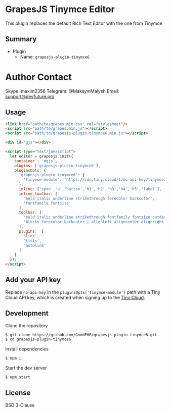 # GrapesJS Tinymce Editor

This plugin replaces the default Rich Text Editor with the one from Tinymce



## Summary

* Plugin
    * Name: `grapesjs-plugin-tinymce6`

# Author Contact
Skype: maxim2356
Telegram: @MaksymMalysh
Email: support@devfuture.pro

## Usage

```html
<link href="path/to/grapes.min.css" rel="stylesheet"/>
<script src="path/to/grapes.min.js"></script>
<script src="path/to/grapesjs-plugin-tinymce6.min.js"></script>

<div id="gjs"></div>

<script type="text/javascript">
  let editor = grapesjs.init({
    container : '#gjs',
    plugins: ['grapesjs-plugin-tinymce6'],
    pluginsOpts: {
      'grapesjs-plugin-tinymce6': {
        'tinymce-module': "https://cdn.tiny.cloud/1/no-api-key/tinymce/6/tinymce.min.js",
      },
      inline: ['span','a','button','h1','h2','h3','h4','h5','label'],
      inline_toolbar: [
        'bold italic underline strikethrough forecolor backcolor',
        'fontfamily fontsize'
      ],
      toolbar: [
        'bold italic underline strikethrough fontfamily fontsize outdent indent',
        'blocks forecolor backcolor | alignleft aligncenter alignright alignfull | numlist bullist'
      ],
      plugins:  [
        'link',
        'lists',
        'autolink'
      ]
    }
  });
</script>
```

## Add your API key

Replace `no-api-key` in the `pluginsOpts['tinymce-module']` path with a Tiny Cloud API key, 
which is created when signing up to the [Tiny Cloud](https://www.tiny.cloud/auth/signup/).

## Development

Clone the repository

```sh
$ git clone https://github.com/GoodPHP/grapesjs-plugin-tinymce6.git
$ cd grapesjs-plugin-tinymce6
```

Install dependencies

```sh
$ npm i
```

Start the dev server

```sh
$ npm start
```


## License

BSD 3-Clause

